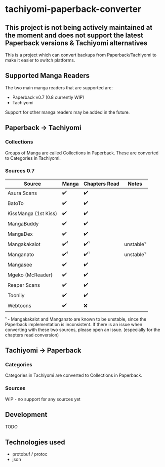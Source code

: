 # tachiyomi-paperback-converter

## This project is not being actively maintained at the moment and does not support the latest Paperback versions & Tachiyomi alternatives

This is a project which can convert backups from Paperback/Tachiyomi to make it easier to switch platforms.

## Supported Manga Readers

The two main manga readers that are supported are:

- Paperback v0.7 (0.8 currently WIP)
- Tachiyomi

Support for other manga readers may be added in the future.

## Paperback -> Tachiyomi

### Collections

Groups of Manga are called Collections in Paperback. These are converted to Categories in Tachiyomi.

### Sources 0.7

| Source               | Manga | Chapters Read | Notes     |
| -------------------- | ----- | ------------- | --------- |
| Asura Scans          | ✔️     | ✔️             |           |
| BatoTo               | ✔️     | ✔️             |           |
| KissManga (1st Kiss) | ✔️     | ✔️             |           |
| MangaBuddy           | ✔️     | ✔️             |           |
| MangaDex             | ✔️     | ✔️             |           |
| Mangakakalot         | ✔️¹    | ✔️¹            | unstable¹ |
| Manganato            | ✔️¹    | ✔️¹            | unstable¹ |
| Mangasee             | ✔️     | ✔️             |           |
| Mgeko (McReader)     | ✔️     | ✔️             |           |
| Reaper Scans         | ✔️     | ✔️             |           |
| Toonily              | ✔️     | ✔️             |           |
| Webtoons             | ✔️     | ❌             |           |

¹ - Mangakakalot and Manganato are known to be unstable, since the Paperback implementation is inconsistent. If there is an issue when converting with these two sources, please open an issue. (especially for the chapters read conversion)

## Tachiyomi -> Paperback

### Categories

Categories in Tachiyomi are converted to Collections in Paperback.

### Sources

WIP - no support for any sources yet

## Development

TODO

## Technologies used

- protobuf / protoc
- json
